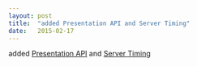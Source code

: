 ```yaml
---
layout: post
title:  "added Presentation API and Server Timing"
date:   2015-02-17
---
```


added [Presentation API](/spec/presentation-api) and [Server Timing](/spec/server-timing)

